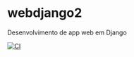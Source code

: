 # webdjango2
Desenvolvimento de app web em Django

[![CI](https://github.com/faleite/webdjango2/actions/workflows/django_ci.yml/badge.svg?branch=main)](https://github.com/faleite/webdjango2/actions/workflows/django_ci.yml)

